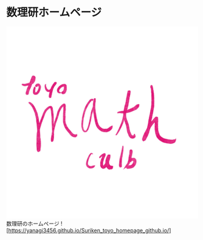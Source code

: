 # 数理研ホームページ
![width=200](/img/tylogo.jpg)
数理研のホームページ
![https://yanagi3456.github.io/Suriken_toyo_homepage_github.io/]
